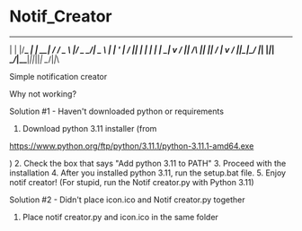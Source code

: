 # Notif_Creator
 __  _  __ _____ _ ___    ______ ___  __ _____ __  ___  
|  \| |/__\_   _| | __|  / _/ _ \ __|/  \_   _/__\| _ \ 
| | ' | \/ || | | | _|  | \_| v / _|| /\ || || \/ | v / 
|_|\__|\__/ |_| |_|_|    \__/_|_\___|_||_||_| \__/|_|_\

Simple notification creator

Why not working?

Solution #1 - Haven't downloaded python or requirements

1. Download python 3.11 installer (from 

https://www.python.org/ftp/python/3.11.1/python-3.11.1-amd64.exe

)
2. Check the box that says "Add python 3.11 to PATH"
3. Proceed with the installation
4. After you installed python 3.11, run the setup.bat file.
5. Enjoy notif creator! (For stupid, run the Notif creator.py with Python 3.11)

Solution #2 - Didn't place icon.ico and Notif creator.py together

1. Place notif creator.py and icon.ico in the same folder
